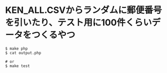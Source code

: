 KEN_ALL.CSVからランダムに郵便番号を引いたり、テスト用に100件くらいデータをつくるやつ
====

```
$ make php
$ cat output.php

# or
$ make test
```

